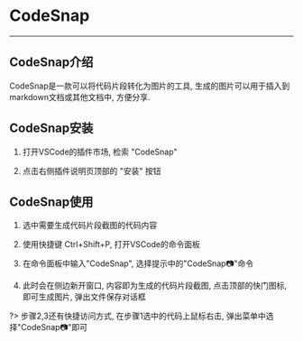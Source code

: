# CodeSnap

---

## CodeSnap介绍

CodeSnap是一款可以将代码片段转化为图片的工具, 生成的图片可以用于插入到markdown文档或其他文档中, 方便分享.

## CodeSnap安装

1. 打开VSCode的插件市场, 检索 "CodeSnap"

2. 点击右侧插件说明页顶部的 "安装" 按钮

## CodeSnap使用

1. 选中需要生成代码片段截图的代码内容

2. 使用快捷键 Ctrl+Shift+P, 打开VSCode的命令面板

3. 在命令面板中输入"CodeSnap", 选择提示中的"CodeSnap📷"命令

4. 此时会在侧边新开窗口, 内容即为生成的代码片段截图, 点击顶部的快门图标, 即可生成图片, 弹出文件保存对话框

?> 步骤2,3还有快捷访问方式, 在步骤1选中的代码上鼠标右击, 弹出菜单中选择"CodeSnap📷"即可